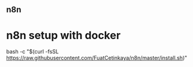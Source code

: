 ## n8n

# n8n setup with docker

bash -c "$(curl -fsSL https://raw.githubusercontent.com/FuatCetinkaya/n8n/master/install.sh)"
